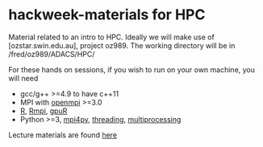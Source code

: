 # hackweek-materials for HPC

Material related to an intro to HPC. Ideally we will make use of [ozstar.swin.edu.au], project oz989. The working directory will be in /fred/oz989/ADACS/HPC/

For these hands on sessions, if you wish to run on your own machine, you will need
- gcc/g++ >=4.9 to have c++11
- MPI with [openmpi](https://www.open-mpi.org/) >=3.0
- [R](https://cran.r-project.org/), [Rmpi](https://wiki.rc.usf.edu/index.php/R_and_Rmpi), [gpuR](https://cran.r-project.org/web/packages/gpuR/vignettes/gpuR.pdf)
- Python >=3, [mpi4py](https://mpi4py.readthedocs.io/en/stable/), [threading](https://docs.python.org/3/library/threading.html), [multiprocessing](https://docs.python.org/3/library/multiprocessing.html?highlight=multiprocessing#module-multiprocessing)

Lecture materials are found [here](https://docs.google.com/presentation/d/1ms1-31meztR6hQSq6c8DsOJd33bUvOoN7sqdRgLH_ag/edit?usp=sharing)
